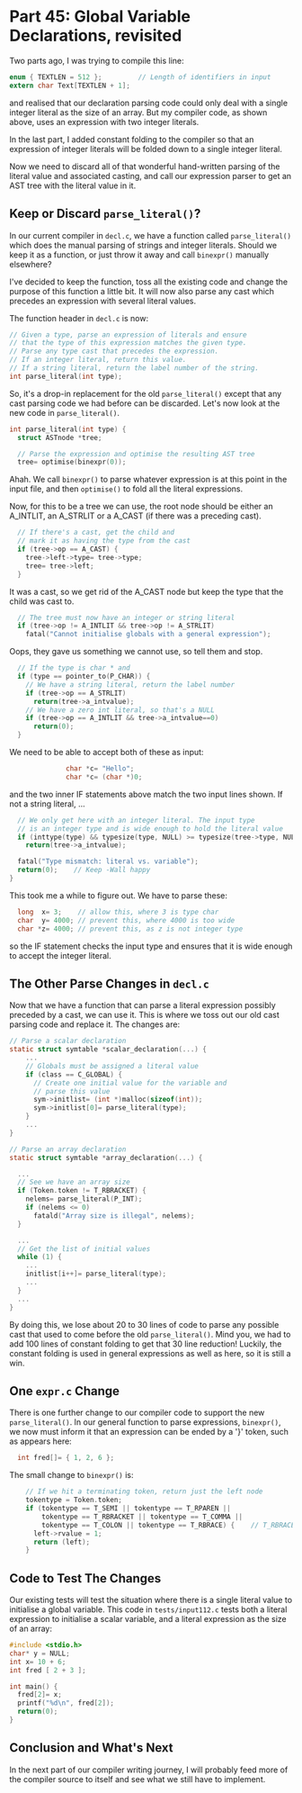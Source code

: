 # Part 45: Global Variable Declarations, revisited

Two parts ago, I was trying to compile this line:

```c
enum { TEXTLEN = 512 };         // Length of identifiers in input
extern char Text[TEXTLEN + 1];
```

and realised that our declaration parsing code could only deal with
a single integer literal as the size of an array. But my compiler
code, as shown above, uses an expression with two integer literals.

In the last part, I added constant folding to the compiler so that
an expression of integer literals will be folded down to a single
integer literal.

Now we need to discard all of that  wonderful hand-written parsing of
the literal value and associated casting, and call our expression
parser to get an AST tree with the literal value in it.

## Keep or Discard `parse_literal()`?

In our current compiler in `decl.c`, we have a function called
`parse_literal()` which does the manual parsing of strings and integer
literals. Should we keep it as a function, or just throw it away and
call `binexpr()` manually elsewhere?

I've decided to keep the function, toss all the existing code and
change the purpose of this function a little bit. It will now
also parse any cast which precedes an expression with several literal
values.

The function header in `decl.c` is now:

```c
// Given a type, parse an expression of literals and ensure
// that the type of this expression matches the given type.
// Parse any type cast that precedes the expression.
// If an integer literal, return this value.
// If a string literal, return the label number of the string.
int parse_literal(int type);
```

So, it's a drop-in replacement for the old `parse_literal()` except
that any cast parsing code we had before can be discarded. Let's now
look at the new code in `parse_literal()`.

```c
int parse_literal(int type) {
  struct ASTnode *tree;

  // Parse the expression and optimise the resulting AST tree
  tree= optimise(binexpr(0));
```

Ahah. We call `binexpr()` to parse whatever expression is at this point
in the input file, and then `optimise()` to fold all the literal expressions.

Now, for this to be a tree we can use, the root node should be either
an A_INTLIT, an A_STRLIT or a A_CAST (if there was a preceding cast).

```c
  // If there's a cast, get the child and
  // mark it as having the type from the cast
  if (tree->op == A_CAST) {
    tree->left->type= tree->type;
    tree= tree->left;
  }
```

It was a cast, so we get rid of the A_CAST node but keep the type
that the child was cast to.


```c
  // The tree must now have an integer or string literal
  if (tree->op != A_INTLIT && tree->op != A_STRLIT)
    fatal("Cannot initialise globals with a general expression");
```

Oops, they gave us something we cannot use, so tell them and stop.

```c
  // If the type is char * and
  if (type == pointer_to(P_CHAR)) {
    // We have a string literal, return the label number
    if (tree->op == A_STRLIT)
      return(tree->a_intvalue);
    // We have a zero int literal, so that's a NULL
    if (tree->op == A_INTLIT && tree->a_intvalue==0)
      return(0);
  }
```

We need to be able to accept both of these as input:

```c
              char *c= "Hello";
              char *c= (char *)0;
```

and the two inner IF statements above match the two input lines shown.
If not a string literal, ...

```c
  // We only get here with an integer literal. The input type
  // is an integer type and is wide enough to hold the literal value
  if (inttype(type) && typesize(type, NULL) >= typesize(tree->type, NULL))
    return(tree->a_intvalue);

  fatal("Type mismatch: literal vs. variable");
  return(0);    // Keep -Wall happy
}
```

This took me a while to figure out. We have to parse these:

```c
  long  x= 3;    // allow this, where 3 is type char
  char  y= 4000; // prevent this, where 4000 is too wide
  char *z= 4000; // prevent this, as z is not integer type
```

so the IF statement checks the input type and ensures that it is
wide enough to accept the integer literal.

## The Other Parse Changes in `decl.c`

Now that we have a function that can parse a literal expression
possibly preceded by a cast, we can use it. This is where we toss
out our old cast parsing code and replace it. The changes are:

```c
// Parse a scalar declaration
static struct symtable *scalar_declaration(...) {
    ...
    // Globals must be assigned a literal value
    if (class == C_GLOBAL) {
      // Create one initial value for the variable and
      // parse this value
      sym->initlist= (int *)malloc(sizeof(int));
      sym->initlist[0]= parse_literal(type);
    }
    ...
}

// Parse an array declaration
static struct symtable *array_declaration(...) {

  ...
  // See we have an array size
  if (Token.token != T_RBRACKET) {
    nelems= parse_literal(P_INT);
    if (nelems <= 0)
      fatald("Array size is illegal", nelems);
  }

  ...
  // Get the list of initial values
  while (1) {
    ...
    initlist[i++]= parse_literal(type);
    ...
  }
  ...
}
```

By doing this, we lose about 20 to 30 lines of code to parse any
possible cast that used to come before the old `parse_literal()`.
Mind you, we had to add 100 lines of constant folding to get that
30 line reduction! Luckily, the constant folding is used in general
expressions as well as here, so it is still a win.

## One `expr.c` Change

There is one further change to our compiler code to support the
new `parse_literal()`. In our general function to parse expressions,
`binexpr()`, we now must inform it that an expression can be ended
by a '}' token, such as appears here:

```c
  int fred[]= { 1, 2, 6 };
```

The small change to `binexpr()` is:

```c
    // If we hit a terminating token, return just the left node
    tokentype = Token.token;
    if (tokentype == T_SEMI || tokentype == T_RPAREN ||
        tokentype == T_RBRACKET || tokentype == T_COMMA ||
        tokentype == T_COLON || tokentype == T_RBRACE) {    // T_RBRACE is new
      left->rvalue = 1;
      return (left);
    }
```

## Code to Test The Changes

Our existing tests will test the situation where there is a single literal
value to initialise a global variable. This code in `tests/input112.c`
tests both a literal expression to initialise a scalar variable, and
a literal expression as the size of an array:

```c
#include <stdio.h>
char* y = NULL;
int x= 10 + 6;
int fred [ 2 + 3 ];

int main() {
  fred[2]= x;
  printf("%d\n", fred[2]);
  return(0);
}
```

## Conclusion and What's Next

In the next part of our compiler writing journey, I will probably feed
more of the compiler source to itself and see what we still have to
implement.

